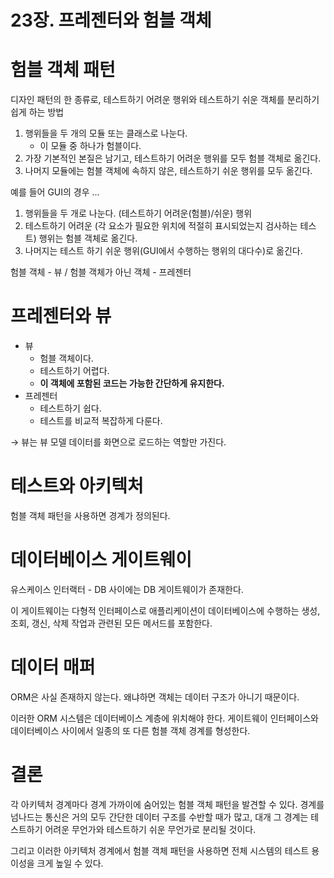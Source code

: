 # 23장. 프레젠터와 험블 객체

# 험블 객체 패턴

디자인 패턴의 한 종류로, 테스트하기 어려운 행위와 테스트하기 쉬운 객체를 분리하기 쉽게 하는 방법

1. 행위들을 두 개의 모듈 또는 클래스로 나눈다.
    - 이 모듈 중 하나가 험블이다.
2. 가장 기본적인 본질은 남기고, 테스트하기 어려운 행위를 모두 험블 객체로 옮긴다.
3. 나머지 모듈에는 험블 객체에 속하지 않은, 테스트하기 쉬운 행위를 모두 옮긴다.

예를 들어 GUI의 경우 ...

1. 행위들을 두 개로 나눈다. (테스트하기 어려운(험블)/쉬운) 행위
2. 테스트하기 어려운 (각 요소가 필요한 위치에 적절히 표시되었는지 검사하는 테스트) 행위는 험블 객체로 옮긴다.
3. 나머지는 테스트 하기 쉬운 행위(GUI에서 수행하는 행위의 대다수)로 옮긴다.

험블 객체 - 뷰 / 험블 객체가 아닌 객체 - 프레젠터

# 프레젠터와 뷰

- 뷰
    - 험블 객체이다.
    - 테스트하기 어렵다.
    - **이 객체에 포함된 코드는 가능한 간단하게 유지한다.**
- 프레젠터
    - 테스트하기 쉽다.
    - 테스트를 비교적 복잡하게 다룬다.

→ 뷰는 뷰 모델 데이터를 화면으로 로드하는 역할만 가진다. 

# 테스트와 아키텍처

험블 객체 패턴을 사용하면 경계가 정의된다. 

# 데이터베이스 게이트웨이

유스케이스 인터랙터 - DB 사이에는 DB 게이트웨이가 존재한다.

이 게이트웨이는 다형적 인터페이스로 애플리케이션이 데이터베이스에 수행하는 생성, 조회, 갱신, 삭제 작업과 관련된 모든 메서드를 포함한다.

# 데이터 매퍼

ORM은 사실 존재하지 않는다. 왜냐하면 객체는 데이터 구조가 아니기 때문이다.

이러한 ORM 시스템은 데이터베이스 계층에 위치해야 한다. 게이트웨이 인터페이스와 데이터베이스 사이에서 일종의 또 다른 험블 객체 경계를 형성한다.

# 결론

각 아키텍처 경계마다 경계 가까이에 숨어있는 험블 객체 패턴을 발견할 수 있다. 경계를 넘나드는 통신은 거의 모두 간단한 데이터 구조를 수반할 때가 많고, 대개 그 경계는 테스트하기 어려운 무언가와 테스트하기 쉬운 무언가로 분리될 것이다.

그리고 이러한 아키텍처 경계에서 험블 객체 패턴을 사용하면 전체 시스템의 테스트 용이성을 크게 높일 수 있다.